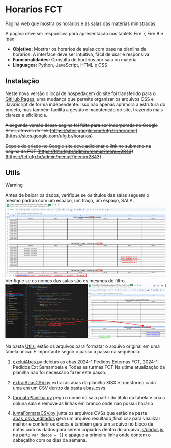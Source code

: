 # Horarios FCT
Pagina web que mostra os horários e as salas das matérias ministradas.

A pagina deve ser responsiva para apresentação nos tablets Fire 7, Fire 8 e Ipad

- **Objetivo:** Mostrar os horarios de aulas com base na planilha de horarios. A interface deve ser intuitiva, fácil de usar e responsiva.
- **Funcionalidades:** Consulta de horários por sala ou matéria
- **Linguages:** Python, JavaScript, HTML e CSS

## Instalação
Neste nova versão o local de hospedagem do site foi transferido para o [GitHub Pages](https://ti-fct.github.io/horariosFCT/), uma mudança que permite organizar os arquivos CSS e JavaScript de forma independente. Isso não apenas aprimora a estrutura do projeto, mas também facilita a gestão e manutenção do site, trazendo mais clareza e eficiência.

<s>A segunda versão dessa pagina foi feita para ser incorporada no Google Sites, através do link [https://sites.google.com/ufg.br/horarios](https://sites.google.com/ufg.br/horarios)

Depois de criado no Google site deve adicionar o link no submeno na pagina da FCT [https://fct.ufg.br/admin/menus?menu=2843](https://fct.ufg.br/admin/menus?menu=2843)
</s>
## Utils
> [!WARNING]
> Antes de baixar os dados, verifique se os títulos das salas seguem o mesmo padrão com um espaço, um traço, um espaço, SALA.
![Ponto de atenção antes de iniciar os passos](https://github.com/ti-fct/horariosFCT/blob/main/utils/pontoDeAtencao.png)
> Verifique se os nomes das salas são os mesmos do filtro
![Ponto de atenção antes de iniciar os passos](https://github.com/ti-fct/horariosFCT/blob/main/utils/pontoDeAtencaoFiltros.png)


Na pasta [Utils](https://github.com/ti-fct/horariosFCT/tree/main/utils), estão os arquivos para formatar o arquivo original em uma tabela única. 
É importante seguir o passo a passo na sequência.

1. [excluiAbas.py](https://github.com/ti-fct/horariosFCT/blob/main/utils/excluiAbas.py) deletas as abas 2024-1 Pedidos Externas FCT, 2024-1 Pedidos Ext Samambaia e Todas as turmas FCT
Na utima atualização da planilha não foi necessário fazer este passo.

2. [extraiAbasCSV.py](https://github.com/ti-fct/horariosFCT/blob/main/utils/extraiAbasCSV.py) extrai as abas da planilha XlSX e transforma cada uma em um CSV dentro da pasta [abas_csvs](https://github.com/ti-fct/horariosFCT/tree/main/utils/abas_csvs)


3. [formataPlanilha.py](https://github.com/ti-fct/horariosFCT/blob/main/utils/formataPlanilha.py) pega o nome da sala partir do titulo da tabela e cria a coluna sala e remove as linhas em branco onde não possui horário

4. [juntaFormataCSV.py](https://github.com/ti-fct/horariosFCT/blob/main/utils/juntaFormataCSV.py) junta os arquivos CVSs que estão na pasta [abas_csvs_editados](https://github.com/ti-fct/horariosFCT/blob/main/utils/abas_csvs_editados) gera um arquivo resultado_final.csv para visulizar melhor e conferir os dados e também gera um arquivo no bloco de notas com os dados para serem copiados dentro do arquivo [js/dados.js](https://github.com/ti-fct/horariosFCT/blob/main/js/dados.js), na parte `var dados = []` e apague a primeira linha onde contem o cabeçalho com os dias da semana.